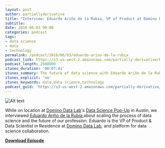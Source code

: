 ```yaml
---
layout: post
author: partiallyderivative
title: "Interview: Eduardo Ariño de la Rubia, ‎VP of Product at Domino Data Lab"
subtitle: 
date: 2016-06-03 00:00
categories: podcast
tags:
- data science
- data
- technology
permalink: /podcast/2016/06/03/eduardo-arino-de-la-rubia
podcast_link: https://s3-us-west-2.amazonaws.com/partially-derivative/Partially_Derivative_Eduardo-Arino-de-la-Rubia.mp3
podcast_length: 2688000
itunes_duration: '00:07:41'
itunes_summary: The future of data science with Eduardo Ariño de la Rubia 
itunes_explicit: 'no'
itunes_keywords: data,data science,technology
podcast_guid: 'https://s3-us-west-2.amazonaws.com/partially-derivative/Partially_Derivative_Eduardo-Arino-de-la-Rubia.mp3'
---
```


![Alt text](https://pbs.twimg.com/profile_images/698647905318469632/FrnlP1oe_400x400.jpg)

While on location at [Domino Data Lab](https://www.dominodatalab.com/)'s [Data Science Pop-Up](https://www.dominodatalab.com/datapopup) in Austin, we interviewed [Eduardo Ariño de la Rubia ](https://twitter.com/earino) about scaling the process of data science and the future of our profession. Eduardo is the VP of Product & Data Scientist in Residence at [Domino Data Lab](https://www.dominodatalab.com/), and platform for data science collaboration.       

[**Download Episode**](https://s3-us-west-2.amazonaws.com/partially-derivative/Partially_Derivative_Eduardo-Arino-de-la-Rubia.mp3)